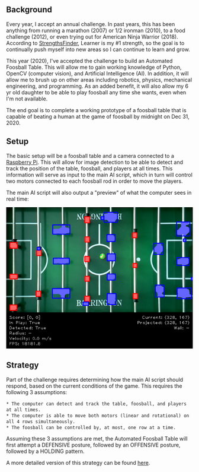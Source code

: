 
## Background
Every year, I accept an annual challenge. In past years, this has been anything from running a marathon (2007) or 1/2 ironman (2010), to a food challenge (2012), or even trying out for American Ninja Warrior (2018). According to [StrengthsFinder](https://www.gallup.com/cliftonstrengths/en/252137/home.aspx), Learner is my #1 strength, so the goal is to continually push myself into new areas so I can continue to learn and grow.

This year (2020), I've accepted the challenge to build an Automated Foosball Table. This will allow me to gain working knowledge of Python, OpenCV (computer vision), and Artificial Intelligence (AI). In addition, it will allow me to brush up on other areas including robotics, physics, mechanical engineering, and programming. As an added benefit, it will also allow my 6 yr old daughter to be able to play foosball any time she wants, even when I'm not available.

The end goal is to complete a working prototype of a foosball table that is capable of beating a human at the game of foosball by midnight on Dec 31, 2020.


## Setup
The basic setup will be a foosball table and a camera connected to a [Raspberry Pi](https://www.raspberrypi.org/). This will allow for image detection to be able to detect and track the position of the table, foosball, and players at all times. This information will serve as input to the main AI script, which in turn will control two motors connected to each foosball rod in order to move the players.

The main AI script will also output a "preview" of what the computer sees in real time:

![Screenshot](media/screenshot.png)


## Strategy
Part of the challenge requires determining how the main AI script should respond, based on the current conditions of the game. This requires the following 3 assumptions:

```
* The computer can detect and track the table, foosball, and players at all times.
* The computer is able to move both motors (linear and rotational) on all 4 rows simultaneously.
* The foosball can be controlled by, at most, one row at a time.
```

Assuming these 3 assumptions are met, the Automated Foosball Table will first attempt a DEFENSIVE posture, followed by an OFFENSIVE posture, followed by a HOLDING pattern.

A more detailed version of this strategy can be found [here](media/strategy.pdf).
